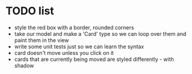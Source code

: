 # TODO list

- style the red box with a border, rounded corners
- take our model and make a 'Card' type so we can loop over them and paint them in the view
- write some unit tests just so we can learn the syntax
- card doesn't move unless you click on it
- cards that are currently being moved are styled differently - with shadow
